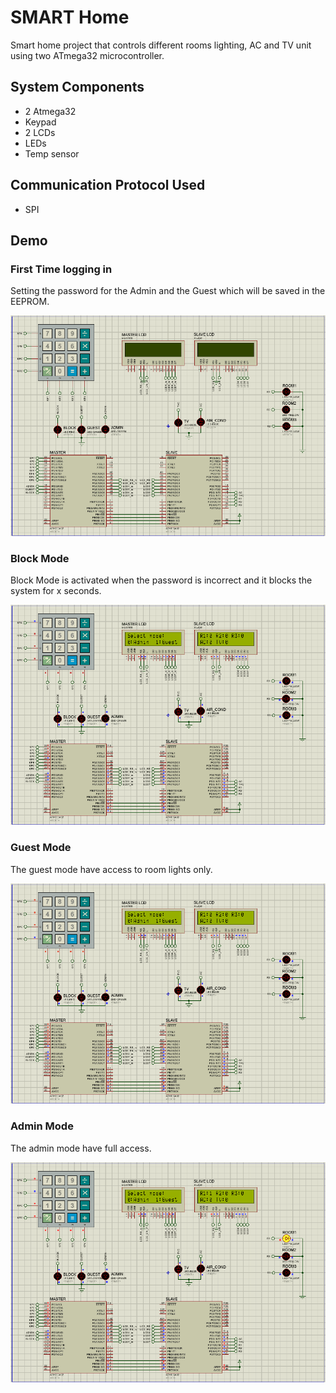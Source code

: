# SMART Home
Smart home project that controls different rooms lighting, AC and TV unit using two ATmega32 microcontroller.

## System Components
* 2 Atmega32
* Keypad
* 2 LCDs
* LEDs
* Temp sensor

## Communication Protocol Used
* SPI

## Demo
### First Time logging in
Setting the password for the Admin and the Guest which will be saved in the EEPROM.
<p align="center"><img src="gifs/firstTime.gif"\></p>

### Block Mode
Block Mode is activated when the password is incorrect and it blocks the system for x seconds.
<p align="center"><img src="gifs/blockMode.gif"\></p>

### Guest Mode
The guest mode have access to room lights only.
<p align="center"><img src="gifs/guestMode.gif"\></p>

### Admin Mode
The admin mode have full access.
<p align="center"><img src="gifs/adminMode.gif"\></p>